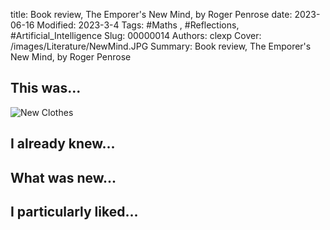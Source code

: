 title: Book review, The Emporer's New Mind, by Roger Penrose
date: 2023-06-16
Modified: 2023-3-4
Tags: #Maths , #Reflections, #Artificial_Intelligence 
Slug: 00000014
Authors: clexp
Cover: /images/Literature/NewMind.JPG
Summary: Book review, The Emporer's New Mind, by Roger Penrose

## This was...
![New Clothes](/images/Literature/NewMind.JPG)
## I already knew...

## What was new...

## I particularly liked... 

